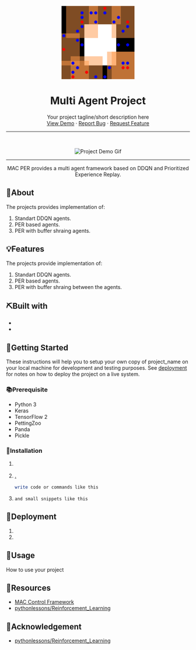 <div align="center">

<!-- Add your project logo if you have any -->
<img width=200px height=200px src="images/sisl_pursuit.gif" alt="Project logo">

</div>

<h1 align="center">Multi Agent Project</h1>

 <p align="center">
 	<!-- Add your tagline or very short intro of your project -->
	Your project tagline/short description here
    <br />
	<!-- Add your project live demo link here -->
    <a href="https://github.com/github_username/github_repo_link">View Demo</a>
    ·
	<!-- Add you issue link here -->
    <a href="https://github.com/github_username/github_repo_link/issues">Report Bug</a>
    ·
	<!-- Add you issue/discussion link here too -->
    <a href="https://github.com/github_username/github_repo_link/issues">Request Feature</a>
  </p>

<div align="center">

<!-- Use Shields website (link in acknowledgement section) to generate these for your repo or just replace the links here with yours -->
</div>

<hr />
<br />

<div align="center">

<!-- Add your project demo gif here -->

![Project Demo Gif](your_gif_link)

</div>

<hr />

<p align="center">
MAC PER provides a multi agent framework based on DDQN and Prioritized Experience Replay. 
</p>

## 🧐About

The projects provides implementation of:
1. Standart DDQN agents.
2. PER based agents.
3. PER with buffer shraing agents.

## 💡Features

The projects provide implementation of:
1. Standart DDQN agents.
2. PER based agents.
3. PER with buffer shraing between the agents.

## ⛏️Built with

-   []()
-   []()

## 🏁Getting Started

These instructions will help you to setup your own copy of project_name on your local machine for development and testing purposes. See [deployment](#Deployment) for notes on how to deploy the project on a live system.

### 📚Prerequisite

-   Python 3
-   Keras
-   TensorFlow 2
-   PettingZoo
-   Panda
-   Pickle

### 🧰Installation

1. []()
1. [.]()

    ```bash
    write code or commands like this
    ```

1. `and small snippets like this`

## 🚀Deployment

1. []()
1. []()


## 🎈Usage

How to use your project



## 🧬Resources

<!-- Add links to all the resources you followed or referred to -->

-   [MAC Control Framework](https://github.com/sarah-keren/MAC)
-   [pythonlessons/Reinforcement_Learning](https://github.com/pythonlessons/Reinforcement_Learning/tree/master/05_CartPole-reinforcement-learning_PER_D3QN)

## 🎉Acknowledgement

-   [pythonlessons/Reinforcement_Learning](https://github.com/pythonlessons/Reinforcement_Learning/tree/master/05_CartPole-reinforcement-learning_PER_D3QN)
